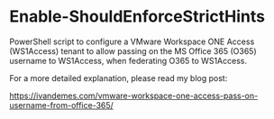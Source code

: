 # Enable-ShouldEnforceStrictHints
PowerShell script to configure a VMware Workspace ONE Access (WS1Access) tenant to allow passing on the MS Office 365 (O365) username to WS1Access, when federating O365 to WS1Access.

For a more detailed explanation, please read my blog post:

https://ivandemes.com/vmware-workspace-one-access-pass-on-username-from-office-365/
